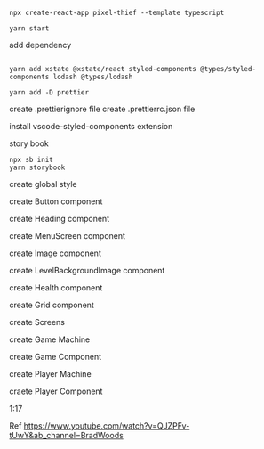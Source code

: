 ```
npx create-react-app pixel-thief --template typescript
```

```
yarn start
```

add dependency
```

yarn add xstate @xstate/react styled-components @types/styled-components lodash @types/lodash

yarn add -D prettier

```

create .prettierignore file
create .prettierrc.json file

install vscode-styled-components extension

story book
```
npx sb init
yarn storybook
```

create global style

create Button component

create Heading component

create MenuScreen component

create Image component

create LevelBackgroundImage component

create Health component

create Grid component

create Screens

create Game Machine

create Game Component

create Player Machine

craete Player Component

1:17



Ref
https://www.youtube.com/watch?v=QJZPFv-tUwY&ab_channel=BradWoods